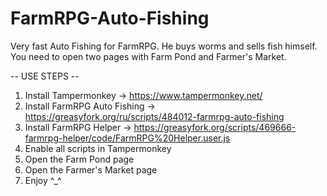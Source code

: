 # FarmRPG-Auto-Fishing
Very fast Auto Fishing for FarmRPG. He buys worms and sells fish himself. You need to open two pages with Farm Pond and Farmer's Market.

-- USE STEPS --

1. Install Tampermonkey -> https://www.tampermonkey.net/
2. Install FarmRPG Auto Fishing -> https://greasyfork.org/ru/scripts/484012-farmrpg-auto-fishing
3. Install FarmRPG Helper -> https://greasyfork.org/scripts/469666-farmrpg-helper/code/FarmRPG%20Helper.user.js
4. Enable all scripts in Tampermonkey
5. Open the Farm Pond page
6. Open the Farmer's Market page
7. Enjoy ^_^
